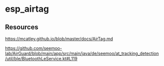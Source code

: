 # esp_airtag

## Resources
https://mcatley.github.io/blob/master/docs/AirTag.md

https://github.com/seemoo-lab/AirGuard/blob/main/app/src/main/java/de/seemoo/at_tracking_detection/util/ble/BluetoothLeService.kt#L119
